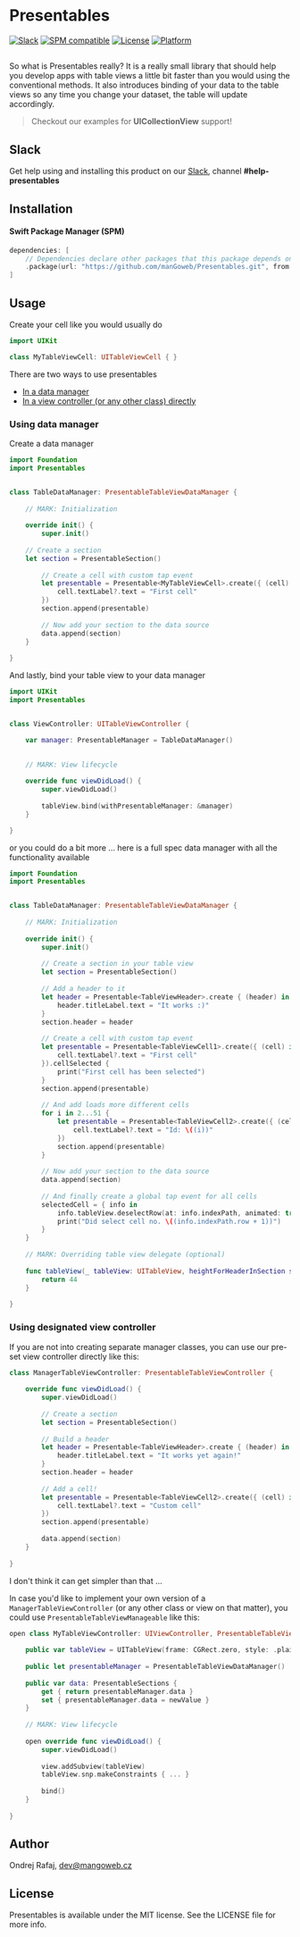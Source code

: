 # Presentables

[![Slack](https://img.shields.io/badge/join-slack-745EAF.svg?style=flat)](http://bit.ly/2B0dEyt)
[![SPM compatible](https://img.shields.io/badge/SPM-compatible-4BC51D.svg?style=flat)](https://developer.apple.com/documentation/xcode/creating_a_standalone_swift_package_with_xcode)
[![License](https://img.shields.io/badge/license-MIT-745EAF.svg?style=flat)](https://github.com/manGoweb/Presentables/blob/master/LICENSE)
[![Platform](https://img.shields.io/badge/platform-iOS-745EAF.svg)](https://github.com/manGoweb/Presentables)

## 

So what is Presentables really? It is a really small library that should help you develop apps with table views a little bit faster than you would using the conventional methods. It also introduces binding of your data to the table views so any time you change your dataset, the table will update accordingly.

> Checkout our examples for **UICollectionView** support!

## Slack

Get help using and installing this product on our [Slack](http://bit.ly/2B0dEyt), channel <b>#help-presentables</b>

## Installation

#### Swift Package Manager (SPM)

```swift
dependencies: [    
    // Dependencies declare other packages that this package depends on.
    .package(url: "https://github.com/manGoweb/Presentables.git", from: "1.0.0")
]
```

## Usage

Create your cell like you would usually do

```Swift
import UIKit

class MyTableViewCell: UITableViewCell { }

```

There are two ways to use presentables
- [In a data manager](#using-data-manager)
- [In a view controller (or any other class) directly](#using-designated-view-controller)

### Using data manager

Create a data manager

```Swift
import Foundation
import Presentables


class TableDataManager: PresentableTableViewDataManager {
    
    // MARK: Initialization
    
    override init() {
        super.init()
        
	// Create a section
	let section = PresentableSection()
	
        // Create a cell with custom tap event
        let presentable = Presentable<MyTableViewCell>.create({ (cell) in
            cell.textLabel?.text = "First cell"
        })
        section.append(presentable)
        
        // Now add your section to the data source
        data.append(section)
    }
    
}
```

And lastly, bind your table view to your data manager

```Swift
import UIKit
import Presentables


class ViewController: UITableViewController {

    var manager: PresentableManager = TableDataManager()
    
    
    // MARK: View lifecycle

    override func viewDidLoad() {
        super.viewDidLoad()
        
        tableView.bind(withPresentableManager: &manager)
    }

}
```

or you could do a bit more ... here is a full spec data manager with all the functionality available

```Swift
import Foundation
import Presentables


class TableDataManager: PresentableTableViewDataManager {
    
    // MARK: Initialization
    
    override init() {
        super.init()
        
        // Create a section in your table view
        let section = PresentableSection()
        
        // Add a header to it
        let header = Presentable<TableViewHeader>.create { (header) in
            header.titleLabel.text = "It works :)"
        }
        section.header = header
        
        // Create a cell with custom tap event
        let presentable = Presentable<TableViewCell1>.create({ (cell) in
            cell.textLabel?.text = "First cell"
        }).cellSelected {
            print("First cell has been selected")
        }
        section.append(presentable)
        
        // And add loads more different cells
        for i in 2...51 {
            let presentable = Presentable<TableViewCell2>.create({ (cell) in
                cell.textLabel?.text = "Id: \((i))"
            })
            section.append(presentable)
        }
        
        // Now add your section to the data source
        data.append(section)
        
        // And finally create a global tap event for all cells
        selectedCell = { info in
            info.tableView.deselectRow(at: info.indexPath, animated: true)
            print("Did select cell no. \((info.indexPath.row + 1))")
        }
    }
    
    // MARK: Overriding table view delegate (optional)
    
    func tableView(_ tableView: UITableView, heightForHeaderInSection section: Int) -> CGFloat {
        return 44
    }
    
}
```

### Using designated view controller

If you are not into creating separate manager classes, you can use our pre-set view controller directly like this:

```swift
class ManagerTableViewController: PresentableTableViewController {
    
    override func viewDidLoad() {
        super.viewDidLoad()
        
        // Create a section
        let section = PresentableSection()
        
        // Build a header
        let header = Presentable<TableViewHeader>.create { (header) in
            header.titleLabel.text = "It works yet again!"
        }
        section.header = header
        
        // Add a cell!
        let presentable = Presentable<TableViewCell2>.create({ (cell) in
            cell.textLabel?.text = "Custom cell"
        })
        section.append(presentable)
        
        data.append(section)
    }
    
}
```

I don't think it can get simpler than that ...

In case you'd like to implement your own version of a `ManagerTableViewController` (or any other class or view on that matter), you could use `PresentableTableViewManageable` like this:

```swift
open class MyTableViewController: UIViewController, PresentableTableViewManageable {
    
    public var tableView = UITableView(frame: CGRect.zero, style: .plain)
    
    public let presentableManager = PresentableTableViewDataManager()
    
    public var data: PresentableSections {
        get { return presentableManager.data }
        set { presentableManager.data = newValue }
    }
    
    // MARK: View lifecycle
    
    open override func viewDidLoad() {
        super.viewDidLoad()
        
        view.addSubview(tableView)
        tableView.snp.makeConstraints { ... }
        
        bind()
    }
    
}
```


## Author

Ondrej Rafaj, dev@mangoweb.cz

## License

Presentables is available under the MIT license. See the LICENSE file for more info.
